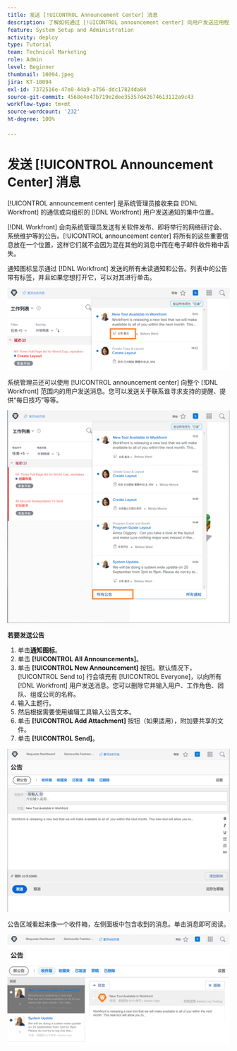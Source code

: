 ```yaml
---
title: 发送 [!UICONTROL Announcement Center] 消息
description: 了解如何通过 [!UICONTROL announcement center] 向用户发送应用程序内消息。
feature: System Setup and Administration
activity: deploy
type: Tutorial
team: Technical Marketing
role: Admin
level: Beginner
thumbnail: 10094.jpeg
jira: KT-10094
exl-id: 7372516e-47e0-44a9-a756-ddc17824da84
source-git-commit: 4568e4e47b719e2dee35357d42674613112a9c43
workflow-type: tm+mt
source-wordcount: '232'
ht-degree: 100%

---
```


<!--
this has the same content as the system administrator notification setup and mangement section of the email and inapp notificiations learning path
-->

# 发送 [!UICONTROL Announcement Center] 消息

[!UICONTROL announcement center] 是系统管理员接收来自 [!DNL Workfront] 的通信或向组织的 [!DNL Workfront] 用户发送通知的集中位置。

[!DNL Workfront] 会向系统管理员发送有关软件发布、即将举行的网络研讨会、系统维护等的公告。[!UICONTROL announcement center] 将所有的这些重要信息放在一个位置，这样它们就不会因为混在其他的消息中而在电子邮件收件箱中丢失。

通知图标显示通过 [!DNL Workfront] 发送的所有未读通知和公告。列表中的公告带有标签，并且如果您想打开它，可以对其进行单击。

![通知图标下消息列表中的公告](assets/admin-fund-announcements-1.png)

系统管理员还可以使用 [!UICONTROL announcement center] 向整个 [!DNL Workfront] 范围内的用户发送消息。您可以发送关于联系谁寻求支持的提醒、提供“每日技巧”等等。

![[!UICONTROL All Announcements] 链接](assets/admin-fund-announcements-2.png)

**若要发送公告**

1. 单击&#x200B;**通知图标**。
1. 单击 **[!UICONTROL All Announcements]**。
1. 单击 **[!UICONTROL New Announcement]** 按钮。默认情况下，[!UICONTROL Send to] 行会填充有 [!UICONTROL Everyone]，以向所有 [!DNL Workfront] 用户发送消息。您可以删除它并输入用户、工作角色、团队、组或公司的名称。
1. 输入主题行。
1. 然后根据需要使用编辑工具输入公告文本。
1. 单击 **[!UICONTROL Add Attachment]** 按钮（如果适用），附加要共享的文件。
1. 单击 **[!UICONTROL Send]**。

![在 [!UICONTROL Announcements] 页面上撰写公告](assets/admin-fund-announcements-3.png)

公告区域看起来像一个收件箱，左侧面板中包含收到的消息。单击消息即可阅读。

![公告页面](assets/admin-fund-announcements-4.png)
